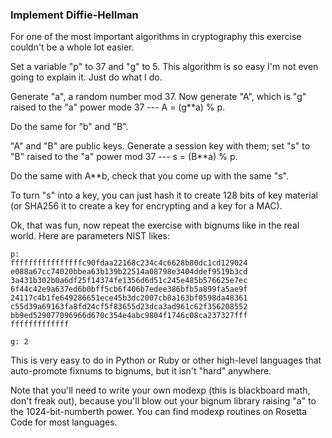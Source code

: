 ### Implement Diffie-Hellman

For one of the most important algorithms in cryptography this exercise
couldn't be a whole lot easier.

Set a variable "p" to 37 and "g" to 5. This algorithm is so easy I'm not even
going to explain it. Just do what I do.

Generate "a", a random number mod 37. Now generate "A", which is "g" raised to
the "a" power mode 37 --- A = (g**a) % p.

Do the same for "b" and "B".

"A" and "B" are public keys. Generate a session key with them; set "s" to "B"
raised to the "a" power mod 37 --- s = (B**a) % p.

Do the same with A**b, check that you come up with the same "s".

To turn "s" into a key, you can just hash it to create 128 bits of key
material (or SHA256 it to create a key for encrypting and a key for a MAC).

Ok, that was fun, now repeat the exercise with bignums like in the real world.
Here are parameters NIST likes:

    
    
    p:
    ffffffffffffffffc90fdaa22168c234c4c6628b80dc1cd129024
    e088a67cc74020bbea63b139b22514a08798e3404ddef9519b3cd
    3a431b302b0a6df25f14374fe1356d6d51c245e485b576625e7ec
    6f44c42e9a637ed6b0bff5cb6f406b7edee386bfb5a899fa5ae9f
    24117c4b1fe649286651ece45b3dc2007cb8a163bf0598da48361
    c55d39a69163fa8fd24cf5f83655d23dca3ad961c62f356208552
    bb9ed529077096966d670c354e4abc9804f1746c08ca237327fff
    fffffffffffff
     
    g: 2

This is very easy to do in Python or Ruby or other high-level languages that
auto-promote fixnums to bignums, but it isn't "hard" anywhere.

Note that you'll need to write your own modexp (this is blackboard math, don't
freak out), because you'll blow out your bignum library raising "a" to the
1024-bit-numberth power. You can find modexp routines on Rosetta Code for most
languages.
